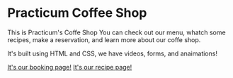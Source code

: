 # Practicum Coffee Shop

This is Practicum's Coffe Shop
You can check out our menu, whatch some recipes, make a reservation, and learn
more about our coffe shop.

It's built using HTML and CSS, we have videos, forms, and anaimations!


[It's our booking page!](https://ibb.co/1ztX6cJ "It's our booking page!")
[It's our recipe page!](https://ibb.co/3Mx5TF9 "It's our recipe page!")